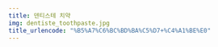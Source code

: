```yaml
---
title: 덴티스테 치약
img: dentiste_toothpaste.jpg
title_urlencode: "%B5%A7%C6%BC%BD%BA%C5%D7+%C4%A1%BE%E0"
---
```


